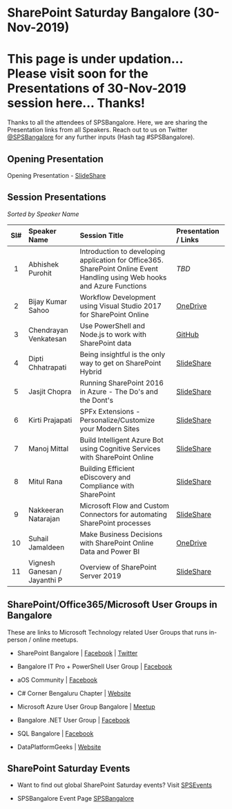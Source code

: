# SharePoint Saturday Bangalore (30-Nov-2019)

# This page is under updation... Please visit soon for the Presentations of 30-Nov-2019 session here... Thanks!

Thanks to all the attendees of SPSBangalore.  Here, we are sharing the Presentation links from all Speakers. Reach out to us on Twitter [@SPSBangalore](https://twitter.com/spsbangalore "SharePoint Saturday Bangalore") for any further inputs (Hash tag #SPSBangalore).

## Opening Presentation

Opening Presentation - [SlideShare](https://www.slideshare.net/DiptiChhatrapati/sps-bangalore-2018-opening-113499093  "Opening/Welcome Presentation")  

## Session Presentations

<i>Sorted by Speaker Name</i>

| Sl# | Speaker Name | Session Title | Presentation / Links |
|:---:|:-----------|:---------|:------------|
| 1 | Abhishek Purohit | Introduction to developing application for Office365. <br/>SharePoint Online Event Handling using Web hooks and Azure Functions | <i>TBD</i> |
| 2 | Bijay Kumar Sahoo | Workflow Development using Visual Studio 2017 for SharePoint Online | [OneDrive](https://1drv.ms/p/s!Aou2QDej1P86rwUYPdTofQg74N3u  "PowerPoint on OneDrive")  |
| 3 | Chendrayan Venkatesan | Use PowerShell and Node.js to work with SharePoint data | [GitHub](https://github.com/ChendrayanV/Events-2018-2019/tree/master/SPSEvents-SEP2018  "Chen's Personal GitHub")  |
| 4 | Dipti Chhatrapati | Being insightful is the only way to get on SharePoint Hybrid | [SlideShare](https://www.slideshare.net/DiptiChhatrapati/sps-bangalore-2018-sharepoint-hybrid  "Dipti's Personal SlideShare")  |
| 5 | Jasjit Chopra | Running SharePoint 2016 in Azure - The Do's and the Dont's | [SlideShare](https://www.slideshare.net/jasjitchopra/running-sharepoint-2016-in-azure-the-dos-and-the-donts "Jasjit's Personal SlideShare")  |
| 6 | Kirti Prajapati | SPFx Extensions - Personalize/Customize your Modern Sites | [SlideShare](https://www.slideshare.net/kirtiprajapati/spfx-extensions-personalizecustomize-your-modern-sites "Kirti's Personal SlideShare")  |
| 7 | Manoj Mittal | Build Intelligent Azure Bot using Cognitive Services with SharePoint Online | [SlideShare](https://www.slideshare.net/ManojMittal12/build-intelligent-azure-bot-using-cognitive-services-with-sharepoint-online  "Manoj's Personal SlideShare")  |
| 8 | Mitul Rana | Building Efficient eDiscovery and Compliance with SharePoint | [SlideShare](https://www.slideshare.net/mobile/mitul2020/building-efficient-ediscovery-and-compliance-with-sharepoint-and-o365   "Mitul's Personal SlideShare")  |
| 9 | Nakkeeran Natarajan | Microsoft Flow and Custom Connectors for automating SharePoint processes | [SlideShare](https://www.slideshare.net/NakkeeranNatarajan/automating-sharepoint-processes-with-microsoft-flow-spsbangalore  "Nakkeeran's Personal SlideShare")  |
| 10 | Suhail Jamaldeen | Make Business Decisions with SharePoint Online Data and Power BI | [OneDrive](https://1drv.ms/p/s!Aou2QDej1P86rwd6sQ3QB-fxQzSu  "PowerPoint on OneDrive")  |
| 11 | Vignesh Ganesan / Jayanthi P | Overview of SharePoint Server 2019 | [SlideShare](https://www.slideshare.net/VigneshGanesanMCPMCI/sharepoint-saturday-bangalore-overview-of-sharepoint-server-2019/VigneshGanesanMCPMCI/sharepoint-saturday-bangalore-overview-of-sharepoint-server-2019 "Vignesh's Personal SlideShare")  |

## SharePoint/Office365/Microsoft User Groups in Bangalore
These are links to Microsoft Technology related User Groups that runs in-person / online meetups.
* SharePoint Bangalore | [Facebook](https://www.facebook.com/groups/spbangalore/ "Facebook") | [Twitter](https://twitter.com/spbangalore "Twitter")

* Bangalore IT Pro + PowerShell User Group | [Facebook](https://www.facebook.com/groups/psbug/ "Facebook")

* aOS Community | [Facebook](https://www.facebook.com/aosComm/ "Facebook")

* C# Corner Bengaluru Chapter | [Website](https://www.c-sharpcorner.com/chapters/bengaluru-chapter "C# Corner Bengaluru Chapter")

* Microsoft Azure User Group Bangalore | [Meetup](https://www.meetup.com/Microsoft-Azure-Bangalore/  "Meetup")

* Bangalore .NET User Group | [Facebook](https://www.facebook.com/groups/BDotNet/  "Facebook")

* SQL Bangalore | [Facebook](https://www.facebook.com/groups/SQLBangalore/   "Facebook")

* DataPlatformGeeks | [Website](http://www.dataplatformgeeks.com/ "Website")

## SharePoint Saturday Events

* Want to find out global SharePoint Saturday events? Visit [SPSEvents](http://www.spsevents.org/ "SharePoint Saturdays Home Page")

* SPSBangalore Event Page [SPSBangalore](http://www.spsevents.org/city/Bangalore/Bangalore2018/ "SPSBangalore 01-Sep-2018")
